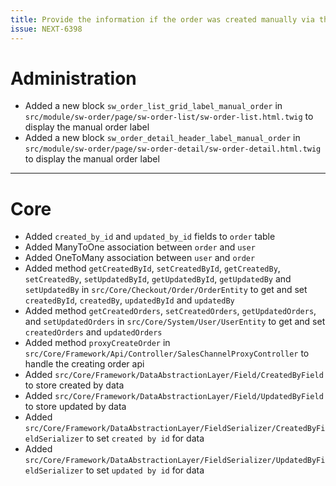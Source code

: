 ```yaml
---
title: Provide the information if the order was created manually via the admin
issue: NEXT-6398
---
```

# Administration
* Added a new block `sw_order_list_grid_label_manual_order` in `src/module/sw-order/page/sw-order-list/sw-order-list.html.twig` to display the manual order label
* Added a new block `sw_order_detail_header_label_manual_order` in `src/module/sw-order/page/sw-order-detail/sw-order-detail.html.twig` to display the manual order label
___
# Core
* Added `created_by_id` and `updated_by_id` fields to `order` table
* Added ManyToOne association between `order` and `user`
* Added OneToMany association between `user` and `order`
* Added method `getCreatedById`, `setCreatedById`, `getCreatedBy`, `setCreatedBy`, `setUpdatedById`, `getUpdatedById`, `getUpdatedBy` and `setUpdatedBy` in `src/Core/Checkout/Order/OrderEntity` to get and set `createdById`, `createdBy`, `updatedById` and `updatedBy`
* Added method `getCreatedOrders`, `setCreatedOrders`, `getUpdatedOrders`, and `setUpdatedOrders` in `src/Core/System/User/UserEntity` to get and set `createdOrders` and `updatedOrders`
* Added method `proxyCreateOrder` in `src/Core/Framework/Api/Controller/SalesChannelProxyController` to handle the creating order api 
* Added `src/Core/Framework/DataAbstractionLayer/Field/CreatedByField` to store created by data
* Added `src/Core/Framework/DataAbstractionLayer/Field/UpdatedByField` to store updated by data
* Added `src/Core/Framework/DataAbstractionLayer/FieldSerializer/CreatedByFieldSerializer` to set `created by id` for data
* Added `src/Core/Framework/DataAbstractionLayer/FieldSerializer/UpdatedByFieldSerializer` to set `updated by id` for data
